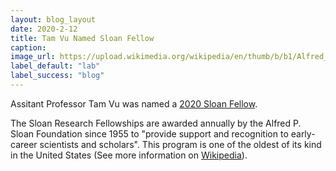 ```yaml
---
layout: blog_layout
date: 2020-2-12
title: Tam Vu Named Sloan Fellow
caption:
image_url: https://upload.wikimedia.org/wikipedia/en/thumb/b/b1/Alfred_P._Sloan_Foundation_stacked_logo.svg/440px-Alfred_P._Sloan_Foundation_stacked_logo.svg.png
label_default: "lab" 
label_success: "blog"
---
```


Assitant Professor Tam Vu was named a [2020 Sloan Fellow](https://sloan.org/fellowships/2020-Fellows).

The Sloan Research Fellowships are awarded annually by the Alfred P. Sloan Foundation since 1955 to "provide support and recognition to early-career scientists and scholars". This program is one of the oldest of its kind in the United States (See more information on [Wikipedia](https://en.wikipedia.org/wiki/Sloan_Research_Fellowship)).
